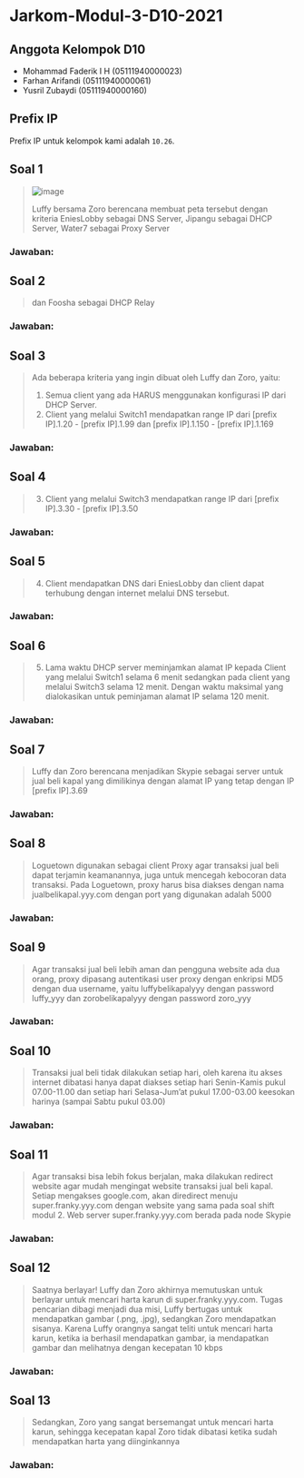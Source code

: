 # Jarkom-Modul-3-D10-2021


## Anggota Kelompok D10
- Mohammad Faderik I H (05111940000023)
- Farhan Arifandi (05111940000061)
- Yusril Zubaydi (05111940000160)


## Prefix IP
Prefix IP untuk kelompok kami adalah `10.26`.

## Soal 1
> ![image](https://user-images.githubusercontent.com/70105993/141472155-85410a83-129d-4309-8d61-8655331c9899.png)
> 
> Luffy bersama Zoro berencana membuat peta tersebut dengan kriteria EniesLobby sebagai DNS Server, Jipangu sebagai DHCP Server, Water7 sebagai Proxy Server

### Jawaban:

## Soal 2
> dan Foosha sebagai DHCP Relay

### Jawaban:

## Soal 3
> Ada beberapa kriteria yang ingin dibuat oleh Luffy dan Zoro, yaitu:
> 1. Semua client yang ada HARUS menggunakan konfigurasi IP dari DHCP Server.
> 2. Client yang melalui Switch1 mendapatkan range IP dari [prefix IP].1.20 - [prefix IP].1.99 dan [prefix IP].1.150 - [prefix IP].1.169


### Jawaban:

## Soal 4
> 3. Client yang melalui Switch3 mendapatkan range IP dari [prefix IP].3.30 - [prefix IP].3.50

### Jawaban:

## Soal 5
> 4. Client mendapatkan DNS dari EniesLobby dan client dapat terhubung dengan internet melalui DNS tersebut.

### Jawaban:

## Soal 6
> 5. Lama waktu DHCP server meminjamkan alamat IP kepada Client yang melalui Switch1 selama 6 menit sedangkan pada client yang melalui Switch3 selama 12 menit. Dengan waktu maksimal yang dialokasikan untuk peminjaman alamat IP selama 120 menit.

### Jawaban:

## Soal 7
> Luffy dan Zoro berencana menjadikan Skypie sebagai server untuk jual beli kapal yang dimilikinya dengan alamat IP yang tetap dengan IP [prefix IP].3.69

### Jawaban:

## Soal 8
> Loguetown digunakan sebagai client Proxy agar transaksi jual beli dapat terjamin keamanannya, juga untuk mencegah kebocoran data transaksi.
> Pada Loguetown, proxy harus bisa diakses dengan nama jualbelikapal.yyy.com dengan port yang digunakan adalah 5000

### Jawaban:

## Soal 9
> Agar transaksi jual beli lebih aman dan pengguna website ada dua orang, proxy dipasang autentikasi user proxy dengan enkripsi MD5 dengan dua username, yaitu luffybelikapalyyy dengan password luffy_yyy dan zorobelikapalyyy dengan password zoro_yyy

### Jawaban:

## Soal 10
> Transaksi jual beli tidak dilakukan setiap hari, oleh karena itu akses internet dibatasi hanya dapat diakses setiap hari Senin-Kamis pukul 07.00-11.00 dan setiap hari Selasa-Jum’at pukul 17.00-03.00 keesokan harinya (sampai Sabtu pukul 03.00)

### Jawaban:

## Soal 11
> Agar transaksi bisa lebih fokus berjalan, maka dilakukan redirect website agar mudah mengingat website transaksi jual beli kapal. Setiap mengakses google.com, akan diredirect menuju super.franky.yyy.com dengan website yang sama pada soal shift modul 2. Web server super.franky.yyy.com berada pada node Skypie

### Jawaban:

## Soal 12
> Saatnya berlayar! Luffy dan Zoro akhirnya memutuskan untuk berlayar untuk mencari harta karun di super.franky.yyy.com. Tugas pencarian dibagi menjadi dua misi, Luffy bertugas untuk mendapatkan gambar (.png, .jpg), sedangkan Zoro mendapatkan sisanya. Karena Luffy orangnya sangat teliti untuk mencari harta karun, ketika ia berhasil mendapatkan gambar, ia mendapatkan gambar dan melihatnya dengan kecepatan 10 kbps

### Jawaban:

## Soal 13
> Sedangkan, Zoro yang sangat bersemangat untuk mencari harta karun, sehingga kecepatan kapal Zoro tidak dibatasi ketika sudah mendapatkan harta yang diinginkannya

### Jawaban:

